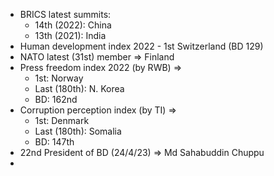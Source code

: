 - BRICS latest summits:
    - 14th (2022): China 
    - 13th (2021): India 
- Human development index 2022 - 1st Switzerland (BD 129)
- NATO latest (31st) member => Finland 
- Press freedom index 2022 (by RWB) =>
    - 1st: Norway 
    - Last (180th): N. Korea 
    - BD: 162nd
- Corruption perception index (by TI) => 
    - 1st: Denmark 
    - Last (180th): Somalia 
    - BD: 147th 
- 22nd President of BD (24/4/23) => Md Sahabuddin Chuppu 
- 